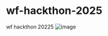# wf-hackthon-2025
wf hackthon 20225
![image](https://github.com/user-attachments/assets/2609ae67-0f4f-42d8-9aee-eac92fc59914)

